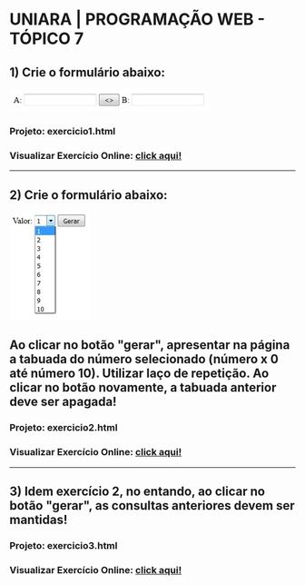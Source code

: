 # UNIARA | PROGRAMAÇÃO WEB - TÓPICO 7

## 1) Crie o formulário abaixo:

<img src="ex1.jpg">

### Projeto: exercicio1.html

### Visualizar Exercício Online: <a href="https://marioelvio.com/portfolio/faculdade/7/exercicio1.html" target="_blank">click aqui!</a>

<hr/>

## 2) Crie o formulário abaixo:

<img src="ex2.jpg">

## Ao clicar no botão "gerar", apresentar na página a tabuada do número selecionado (número x 0 até número 10). Utilizar laço de repetição. Ao clicar no botão novamente, a tabuada anterior deve ser apagada!

### Projeto: exercicio2.html

### Visualizar Exercício Online: <a href="https://marioelvio.com/portfolio/faculdade/7/exercicio2.html" target="_blank">click aqui!</a>

<hr/>

## 3) Idem exercício 2, no entando, ao clicar no botão "gerar", as consultas anteriores devem ser mantidas!

### Projeto: exercicio3.html

### Visualizar Exercício Online: <a href="https://marioelvio.com/portfolio/faculdade/7/exercicio3.html" target="_blank">click aqui!</a>


